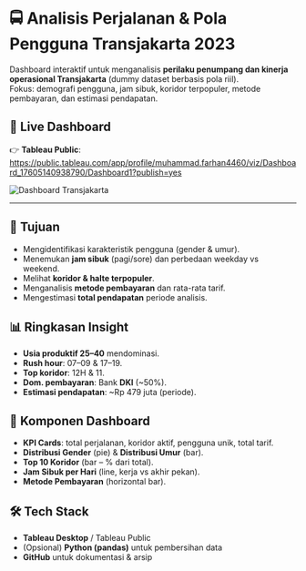 # 🚍 Analisis Perjalanan & Pola Pengguna Transjakarta 2023

Dashboard interaktif untuk menganalisis **perilaku penumpang dan kinerja operasional Transjakarta** (dummy dataset berbasis pola riil).  
Fokus: demografi pengguna, jam sibuk, koridor terpopuler, metode pembayaran, dan estimasi pendapatan.

## 🔗 Live Dashboard
👉 **Tableau Public**: https://public.tableau.com/app/profile/muhammad.farhan4460/viz/Dashboard_17605140938790/Dashboard1?publish=yes

![Dashboard Transjakarta](exports/dashboard_transjakarta.png)

---

## 🎯 Tujuan
- Mengidentifikasi karakteristik pengguna (gender & umur).
- Menemukan **jam sibuk** (pagi/sore) dan perbedaan weekday vs weekend.
- Melihat **koridor & halte terpopuler**.
- Menganalisis **metode pembayaran** dan rata-rata tarif.
- Mengestimasi **total pendapatan** periode analisis.

## 📊 Ringkasan Insight
- **Usia produktif 25–40** mendominasi.
- **Rush hour**: 07–09 & 17–19.
- **Top koridor**: 12H & 11.
- **Dom. pembayaran**: Bank **DKI** (~50%).
- **Estimasi pendapatan**: ~Rp 479 juta (periode).

## 🧩 Komponen Dashboard
- **KPI Cards**: total perjalanan, koridor aktif, pengguna unik, total tarif.
- **Distribusi Gender** (pie) & **Distribusi Umur** (bar).
- **Top 10 Koridor** (bar – % dari total).
- **Jam Sibuk per Hari** (line, kerja vs akhir pekan).
- **Metode Pembayaran** (horizontal bar).

## 🛠️ Tech Stack
- **Tableau Desktop** / Tableau Public
- (Opsional) **Python (pandas)** untuk pembersihan data
- **GitHub** untuk dokumentasi & arsip
